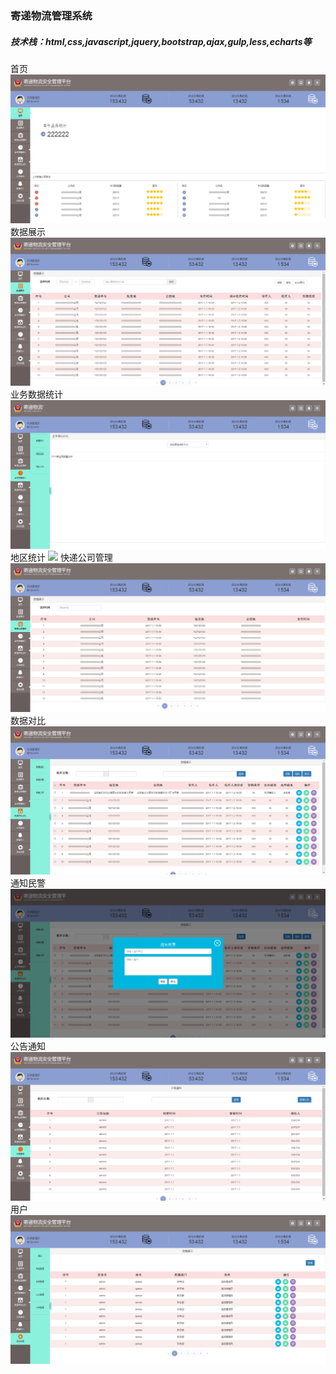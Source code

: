 ### 寄递物流管理系统
##### 技术栈：html,css,javascript,jquery,bootstrap,ajax,gulp,less,echarts等
首页
![](./showimg/home.png)
数据展示
![](./showimg/数据展示.png)
业务数据统计
![](./showimg/业务数据统计.png)
地区统计
![](./showimg/地区统计.png)
快递公司管理
![](./showimg/快递公司管理.png)
数据对比
![](./showimg/数据对比.png)
通知民警
![](./showimg/通知民警.png)
公告通知
![](./showimg/公告通知.png)
用户
![](./showimg/用户.png)
